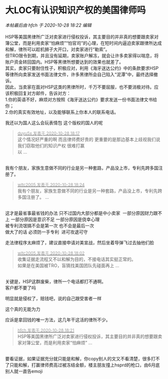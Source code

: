 # 大LOC有认识知识产权的美国律师吗


<i class="pstatus"> 本帖最后由 hfch 于 2020-10-28 18:22 编辑 </i><br />
<br />
HSP等美国黑律所广泛对卖家进行侵权投诉，其主要目的并非真的想要跟卖家对簿公堂，而是利用卖家“怕麻烦”“怕官司”的心理，在短时间内逼迫卖家跟律所达成和解，律所可以趁机狮子大开口，对卖家进行“勒索”。<br />
但TRO限令到期，并且没有延期，卖家账户解冻，就会让许多卖家得以喘息，将账户资金转回国内。HSP等黑律所想要达到的效果也就差了。<br />
其实，卖家只要耐住性子，积极应对，利用《海牙送达公约》中的条款要求HSP等律所向卖家发送书面法律文件，许多黑律所会自己陷入“泥潭”中，最终选择撤诉。<br />
因此，当卖家在面对HSP这类的黑律所时，千万不要屈服，也不要消极对待。应该积极回复对方邮件，告诉对方：<br />
1.你的英语不好，麻烦对方按照《海牙送达公约》要求发送一份书面法律文书给你；<br />
2.你的真实有效地址，以及能够联系上你本人的联系电话。

我还以为国人这么会玩表情包 这个版权的国人的呢

<div class="quote"><blockquote><font size="2"><a href="https://www.hostloc.com/forum.php?mod=redirect&amp;goto=findpost&amp;pid=9365427&amp;ptid=759491" target="_blank"><font color="#999999">duyu5x 发表于 2020-10-28 18:17</font></a></font><br />
这个情况好严重的啊 而且律师费好贵的 更重要的是那边基本上歧视我们说我们窃取他们的知识产权 很难打赢<br />
以 ...</blockquote></div><br />
我有个朋友，家族生意做不同的行业是另一种套路，产品没上市，专利先跨多国注册了。

<div class="quote"><blockquote><font size="2"><a href="https://www.hostloc.com/forum.php?mod=redirect&amp;goto=findpost&amp;pid=9365465&amp;ptid=759491" target="_blank"><font color="#999999">wltc2005 发表于 2020-10-28 18:24</font></a></font><br />
我有个朋友，家族生意做不同的行业是另一种套路，产品没上市，专利先跨多国注册了。 ...</blockquote></div><br />
这才是最省事最省钱的办法 只不过国内大部分都是中小卖家&nbsp;&nbsp;一部分原因财力跟不上 一部分原因是意识不足 一部分原因是侥幸心理<br />
被专利流氓搞不会是第一次 也不会是最后一次<br />
做大了的话 必须防一手专利&nbsp;&nbsp;进可攻退可守

走法律程序太麻烦了，建议直接申请对美宣战，然后坐着导弹飞过去抽他们脸<img id="aimg_gsE9M" onclick="zoom(this, this.src, 0, 0, 0)" class="zoom" src="https://cdn.jsdelivr.net/gh/hishis/forum-master/public/images/patch.gif" onmouseover="img_onmouseoverfunc(this)" onload="thumbImg(this)" border="0" alt="" />

<div class="quote"><blockquote><font size="2"><a href="https://www.hostloc.com/forum.php?mod=redirect&amp;goto=findpost&amp;pid=9365323&amp;ptid=759491" target="_blank"><font color="#999999">wltc2005 发表于 2020-10-28 18:02</font></a></font><br />
收集证据走流程又不以和解为目的，不接电话其实挺正常的。<br />
如果是在美国被TRO，盲猜找美国团队先碰面再上 ...</blockquote></div><br />
关键是，HSP这群废柴，律所一个电话都打不通啊。<br />
客户都不要了吗

明显就是侵权了，赔钱吧，说的自己跟受害者一样

这个真的无能为力

应诉是拿回钱的唯一方法，这几年干这活的律所不少。

<div class="quote"><blockquote><font size="2"><a href="https://www.hostloc.com/forum.php?mod=redirect&amp;goto=findpost&amp;pid=9365448&amp;ptid=759491" target="_blank"><font color="#999999">hfch 发表于 2020-10-28 18:21</font></a></font><br />
HSP等美国黑律所广泛对卖家进行侵权投诉，其主要目的并非真的想要跟卖家对簿公堂，而是利用卖家“怕麻烦” ...</blockquote></div><br />
要看证据，如果证据充分就只能是和解，你copy别人的文又不看清楚，很多打不了只能和解，打赢律师费高过被冻结金额，楼主朋友撞上hsprd的枪口，由6月底别人就一直告emoji
